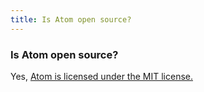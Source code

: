 ```yaml
---
title: Is Atom open source?
---
```

### Is Atom open source?

Yes, [Atom is licensed under the MIT license.](https://github.com/atom/atom/blob/master/LICENSE.md)

